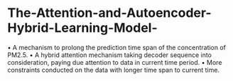 # The-Attention-and-Autoencoder-Hybrid-Learning-Model-
• A mechanism to prolong the prediction time span of the concentration of PM2.5. • A hybrid attention mechanism taking decoder sequence into consideration, paying due attention to data in current time period. • More constraints conducted on the data with longer time span to current time.
